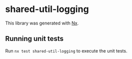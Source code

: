 # shared-util-logging

This library was generated with [Nx](https://nx.dev).

## Running unit tests

Run `nx test shared-util-logging` to execute the unit tests.
